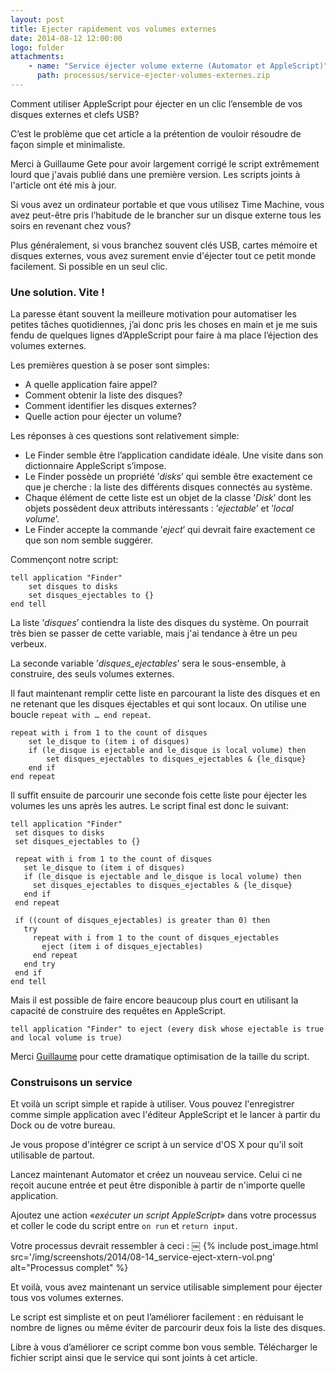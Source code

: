 ```yaml
---
layout: post
title: Ejecter rapidement vos volumes externes
date: 2014-08-12 12:00:00
logo: folder
attachments:
    - name: "Service éjecter volume externe (Automator et AppleScript)"
      path: processus/service-ejecter-volumes-externes.zip
---
```


Comment utiliser AppleScript pour éjecter en un clic l’ensemble de vos disques 
externes et clefs USB?

C’est le problème que cet article a la prétention de vouloir résoudre de façon 
simple et minimaliste.

<div class="alert alert-info">
Merci à Guillaume Gete pour avoir largement corrigé le script extrêmement 
lourd que j'avais publié dans une première version. 
Les scripts joints à l'article ont été mis à jour.
</div>

Si vous avez un ordinateur portable et que vous utilisez Time Machine, 
vous avez peut-être pris l’habitude de le brancher sur un disque externe 
tous les soirs en revenant chez vous?

Plus généralement, si vous branchez souvent clés USB, cartes mémoire et disques 
externes, vous avez surement envie d'éjecter tout ce petit monde facilement. 
Si possible en un seul clic.

### Une solution. Vite !

La paresse étant souvent la meilleure motivation pour automatiser les petites 
tâches quotidiennes, j’ai donc pris les choses en main et je me suis fendu de 
quelques lignes d’AppleScript pour faire à ma place l’éjection des volumes 
externes.

Les premières question à se poser sont simples:

- A quelle application faire appel?
- Comment obtenir la liste des disques?
- Comment identifier les disques externes?
- Quelle action pour éjecter un volume?

Les réponses à ces questions sont relativement simple:

- Le Finder semble être l’application candidate idéale. 
    Une visite dans son dictionnaire AppleScript s’impose.
- Le Finder possède un propriété ’*disks*’ qui semble être exactement ce que 
    je cherche : la liste des différents disques connectés au système.
- Chaque élément de cette liste est un objet de la classe ’*Disk*’ dont les 
    objets possèdent deux attributs intéressants : ’*ejectable*’ et ’*local volume*’.
- Le Finder accepte la commande ’*eject*’ qui devrait faire exactement ce que son nom semble suggérer.

Commençont notre script:

``` AppleScript
tell application "Finder"
    set disques to disks
    set disques_ejectables to {}
end tell
```

La liste ’*disques*’ contiendra la liste des disques du système. 
On pourrait très bien se passer de cette variable, mais j'ai tendance à être 
un peu verbeux.

La seconde variable ’*disques_ejectables*’ sera le sous-ensemble, à construire, 
des seuls volumes externes.

Il faut maintenant remplir cette liste en parcourant la liste des disques et en 
ne retenant que les disques éjectables et qui sont locaux. On utilise une boucle
`repeat with … end repeat`.

``` AppleScript
repeat with i from 1 to the count of disques
    set le_disque to (item i of disques)
    if (le_disque is ejectable and le_disque is local volume) then
        set disques_ejectables to disques_ejectables & {le_disque}
    end if
end repeat
```

Il suffit ensuite de parcourir une seconde fois cette liste pour éjecter les 
volumes les uns après les autres. Le script final est donc le suivant:

``` AppleScript
tell application "Finder"
 set disques to disks
 set disques_ejectables to {}
        
 repeat with i from 1 to the count of disques
   set le_disque to (item i of disques)
   if (le_disque is ejectable and le_disque is local volume) then
     set disques_ejectables to disques_ejectables & {le_disque}
   end if
 end repeat
        
 if ((count of disques_ejectables) is greater than 0) then
   try
     repeat with i from 1 to the count of disques_ejectables
       eject (item i of disques_ejectables)
     end repeat
   end try
 end if
end tell
```

Mais il est possible de faire encore beaucoup plus court en utilisant la 
capacité de construire des requêtes en AppleScript.

``` AppleScript
tell application "Finder" to eject (every disk whose ejectable is true and local volume is true)
```

Merci [Guillaume](http://www.gete.net/) pour cette dramatique optimisation de 
la taille du script.

### Construisons un service

Et voilà un script simple et rapide à utiliser. 
Vous pouvez l'enregistrer comme simple application avec l'éditeur AppleScript 
et le lancer à partir du Dock ou de votre bureau.

Je vous propose d'intégrer ce script à un service d'OS X pour qu'il soit 
utilisable de partout.

Lancez maintenant Automator et créez un nouveau service. 
Celui ci ne reçoit aucune entrée et peut être disponible à partir de n'importe 
quelle application.

Ajoutez une action «*exécuter un script AppleScript*» dans votre processus et 
coller le code du script entre `on run` et `return input`.

Votre processus devrait ressembler à ceci :
￼
{% include post_image.html 
    src='/img/screenshots/2014/08-14_service-eject-xtern-vol.png' 
    alt="Processus complet" %}

Et voilà, vous avez maintenant un service utilisable simplement pour éjecter 
tous vos volumes externes.

Le script est simpliste et on peut l’améliorer facilement : 
en réduisant le nombre de lignes ou même éviter de parcourir deux fois la liste des disques.

Libre à vous d’améliorer ce script comme bon vous semble. 
Télécharger le fichier script ainsi que le service qui sont joints à cet article.

